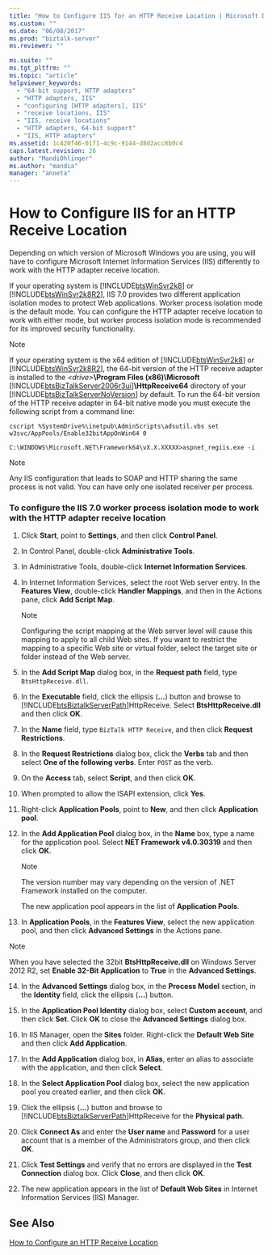 ```yaml
---
title: "How to Configure IIS for an HTTP Receive Location | Microsoft Docs"
ms.custom: ""
ms.date: "06/08/2017"
ms.prod: "biztalk-server"
ms.reviewer: ""

ms.suite: ""
ms.tgt_pltfrm: ""
ms.topic: "article"
helpviewer_keywords: 
  - "64-bit support, HTTP adapters"
  - "HTTP adapters, IIS"
  - "configuring [HTTP adapters], IIS"
  - "receive locations, IIS"
  - "IIS, receive locations"
  - "HTTP adapters, 64-bit support"
  - "IIS, HTTP adapters"
ms.assetid: 1c420f46-01f1-4c9c-9144-d8d2acc8b0c4
caps.latest.revision: 26
author: "MandiOhlinger"
ms.author: "mandia"
manager: "anneta"
---
```

# How to Configure IIS for an HTTP Receive Location
Depending on which version of Microsoft Windows you are using, you will have to configure Microsoft Internet Information Services (IIS) differently to work with the HTTP adapter receive location.  
  
 If your operating system is [!INCLUDE[btsWinSvr2k8](../includes/btswinsvr2k8-md.md)] or [!INCLUDE[btsWinSvr2k8R2](../includes/btswinsvr2k8r2-md.md)], IIS 7.0 provides two different application isolation modes to protect Web applications. Worker process isolation mode is the default mode. You can configure the HTTP adapter receive location to work with either mode, but worker process isolation mode is recommended for its improved security functionality.  
  
> [!NOTE]
>  If your operating system is the x64 edition of [!INCLUDE[btsWinSvr2k8](../includes/btswinsvr2k8-md.md)] or [!INCLUDE[btsWinSvr2k8R2](../includes/btswinsvr2k8r2-md.md)], the 64-bit version of the HTTP receive adapter is installed to the *\<drive>***\Program Files (x86)\Microsoft** [!INCLUDE[btsBizTalkServer2006r3ui](../includes/btsbiztalkserver2006r3ui-md.md)]**\HttpReceive64** directory of your [!INCLUDE[btsBizTalkServerNoVersion](../includes/btsbiztalkservernoversion-md.md)] by default. To run the 64-bit version of the HTTP receive adapter in 64-bit native mode you must execute the following script from a command line:  
>   
>  `cscript %SystemDrive%\inetpub\AdminScripts\adsutil.vbs set w3svc/AppPools/Enable32bitAppOnWin64 0`  
>   
>  `C:\WINDOWS\Microsoft.NET\Framework64\vX.X.XXXXX>aspnet_regiis.exe -i`  
  
> [!NOTE]
>  Any IIS configuration that leads to SOAP and HTTP sharing the same process is not valid. You can have only one isolated receiver per process.  
  
### To configure the IIS 7.0 worker process isolation mode to work with the HTTP adapter receive location  
  
1.  Click **Start**, point to **Settings**, and then click **Control Panel**.  
  
2.  In Control Panel, double-click **Administrative Tools**.  
  
3.  In Administrative Tools, double-click **Internet Information Services**.  
  
4.  In Internet Information Services, select the root Web server entry. In the **Features View**, double-click **Handler Mappings**, and then in the Actions pane, click **Add Script Map**.  
  
    > [!NOTE]
    >  Configuring the script mapping at the Web server level will cause this mapping to apply to all child Web sites. If you want to restrict the mapping to a specific Web site or virtual folder, select the target site or folder instead of the Web server.  
  
5.  In the **Add Script Map** dialog box, in the **Request path** field, type `BtsHttpReceive.dll`.  
  
6.  In the **Executable** field, click the ellipsis (**…**) button and browse to [!INCLUDE[btsBiztalkServerPath](../includes/btsbiztalkserverpath-md.md)]HttpReceive. Select **BtsHttpReceive.dll** and then click **OK**.  
  
7.  In the **Name** field, type `BizTalk HTTP Receive`, and then click **Request Restrictions**.  
  
8.  In the **Request Restrictions** dialog box, click the **Verbs** tab and then select **One of the following verbs**. Enter `POST` as the verb.  
  
9. On the **Access** tab, select **Script**, and then click **OK**.  
  
10. When prompted to allow the ISAPI extension, click **Yes**.  
  
11. Right-click **Application Pools**, point to **New**, and then click **Application pool**.  
  
12. In the **Add Application Pool** dialog box, in the **Name** box, type a name for the application pool. Select **NET Framework v4.0.30319** and then click **OK**.  
  
    > [!NOTE]
    >  The version number may vary depending on the version of .NET Framework installed on the computer.  
  
     The new application pool appears in the list of **Application Pools**.  
  
13. In **Application Pools**, in the **Features View**, select the new application pool, and then click **Advanced Settings** in the Actions pane.  

> [!NOTE]
>  When you have selected the 32bit **BtsHttpReceive.dll** on Windows Server 2012 R2, set **Enable 32-Bit Application** to **True** in the **Advanced Settings**.
  
14. In the **Advanced Settings** dialog box, in the **Process Model** section, in the **Identity** field, click the ellipsis (**…**) button.  
  
15. In the **Application Pool Identity** dialog box, select **Custom account**, and then click **Set**. Click **OK** to close the **Advanced Settings** dialog box.  
  
16. In IIS Manager, open the **Sites** folder. Right-click the **Default Web Site** and then click **Add Application**.  
  
17. In the **Add Application** dialog box, in **Alias**, enter an alias to associate with the application, and then click **Select**.  
  
18. In the **Select Application Pool** dialog box, select the new application pool you created earlier, and then click **OK**.  
  
19. Click the ellipsis (**…**) button and browse to [!INCLUDE[btsBiztalkServerPath](../includes/btsbiztalkserverpath-md.md)]HttpReceive for the **Physical path**.  
  
20. Click **Connect As** and enter the **User name** and **Password** for a user account that is a member of the Administrators group, and then click **OK**.  
  
21. Click **Test Settings** and verify that no errors are displayed in the **Test Connection** dialog box. Click **Close**, and then click **OK**.  
  
22. The new application appears in the list of **Default Web Sites** in Internet Information Services (IIS) Manager.  
  
## See Also  
 [How to Configure an HTTP Receive Location](../core/how-to-configure-an-http-receive-location.md)
